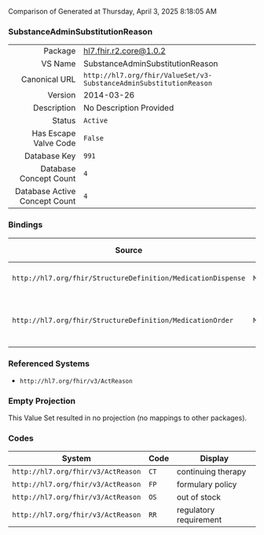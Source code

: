 Comparison of 
Generated at Thursday, April 3, 2025 8:18:05 AM

### SubstanceAdminSubstitutionReason

|      |     |
| ---: | --- |
| Package | hl7.fhir.r2.core@1.0.2 |
| VS Name | SubstanceAdminSubstitutionReason |
| Canonical URL | `http://hl7.org/fhir/ValueSet/v3-SubstanceAdminSubstitutionReason` |
| Version | 2014-03-26 |
| Description | No Description Provided |
| Status | `Active` |
| Has Escape Valve Code | `False` |
| Database Key | `991` |
| Database Concept Count | `4` |
| Database Active Concept Count | `4` |
### Bindings

| Source | Element | Binding | Strength | Element Short |
| ------ | ------- | ------- | -------- | ------------- |
| `http://hl7.org/fhir/StructureDefinition/MedicationDispense` | `MedicationDispense.substitution.reason` | `http://hl7.org/fhir/ValueSet/v3-SubstanceAdminSubstitutionReason` | `Example` | Why was substitution made |
| `http://hl7.org/fhir/StructureDefinition/MedicationOrder` | `MedicationOrder.substitution.reason` | `http://hl7.org/fhir/ValueSet/v3-SubstanceAdminSubstitutionReason` | `Example` | Why should (not) substitution be made |

### Referenced Systems

* `http://hl7.org/fhir/v3/ActReason`
### Empty Projection

This Value Set resulted in no projection (no mappings to other packages).

### Codes

| System | Code | Display |
| ------ | ---- | ------- |
| `http://hl7.org/fhir/v3/ActReason` | `CT` | continuing therapy |
| `http://hl7.org/fhir/v3/ActReason` | `FP` | formulary policy |
| `http://hl7.org/fhir/v3/ActReason` | `OS` | out of stock |
| `http://hl7.org/fhir/v3/ActReason` | `RR` | regulatory requirement |
